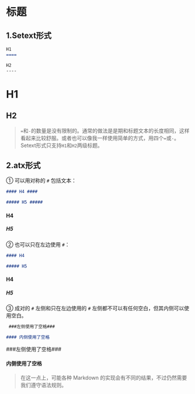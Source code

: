 标题
====

1.Setext形式
----

```markdown
H1
====

H2
----
```

H1
====

H2
----

>`=`和`-`的数量是没有限制的。通常的做法是是期和标题文本的长度相同，这样看起来比较舒服。或者也可以像我一样使用简单的方式，用四个`=`或`-`。<br>Setext形式只支持`H1`和`H2`两级标题。

2.atx形式
----

① 可以用对称的 `#` 包括文本：

```markdown
#### H4 ####

##### H5 #####
```

#### H4 ####

##### H5 #####

② 也可以只在左边使用 `#`：

```markdown
#### H4

##### H5
```

#### H4

##### H5

③ 成对的 `#` 左侧和只在左边使用的 `#` 左侧都不可以有任何空白，但其内侧可以使用空白。

```markdown
 ###左侧使用了空格###

#### 内侧使用了空格
```

 ###左侧使用了空格###

#### 内侧使用了空格

>在这一点上，可能各种 Markdown 的实现会有不同的结果，不过仍然需要我们遵守语法规则。